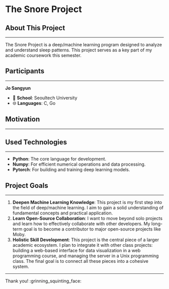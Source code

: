 # The Snore Project

## About This Project
* * *
The Snore Project is a deep/machine learning program designed to analyze and understand sleep patterns. This project serves as a key part of my academic coursework this semester.

## Participants
* * *
**Jo Sangyun**
- :school: **School**: Seoultech University
- :globe_with_meridians: **Languages**: C, Go

## Motivation
* * *

## Used Technologies
* * *
- **Python**: The core language for development.
- **Numpy**: For efficient numerical operations and data processing.
- **Pytorch**: For building and training deep learning models.

## Project Goals
* * *
1.  **Deepen Machine Learning Knowledge**: This project is my first step into the field of deep/machine learning. I aim to gain a solid understanding of fundamental concepts and practical application.
2.  **Learn Open-Source Collaboration**: I want to move beyond solo projects and learn how to effectively collaborate with other developers. My long-term goal is to become a contributor to major open-source projects like Moby.
3.  **Holistic Skill Development**: This project is the central piece of a larger academic ecosystem. I plan to integrate it with other class projects: building a web-based interface for data visualization in a web programming course, and managing the server in a Unix programming class. The final goal is to connect all these pieces into a cohesive system.

---
Thank you! :grinning_squinting_face:
